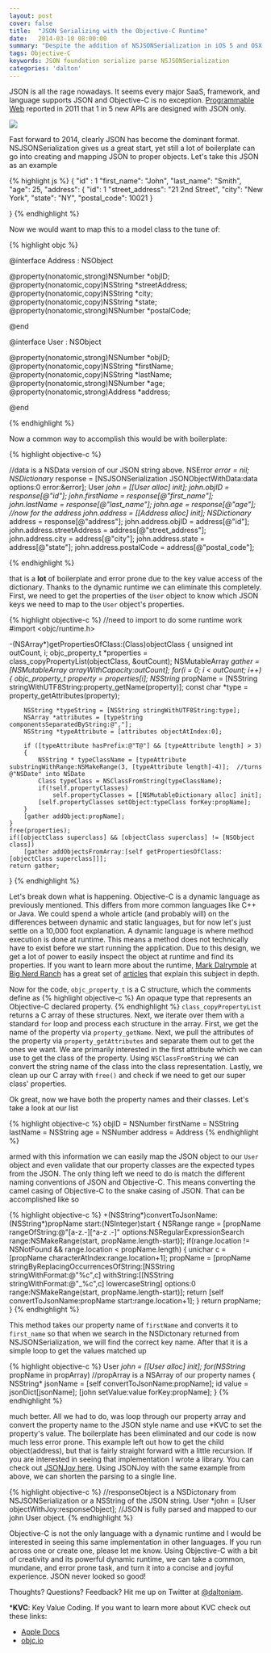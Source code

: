 ```yaml
---
layout: post
cover: false
title:  "JSON Serializing with the Objective-C Runtime"
date:   2014-03-10 08:00:00
summary: "Despite the addition of NSJSONSerialization in iOS 5 and OSX 10.7, a lot of boilerplate can go into mapping the Foundation objects values to proper object properties. Lucky for us, Objective-C has a dynamic runtime to help us out."
tags: Objective-C
keywords: JSON foundation serialize parse NSJSONSerialization
categories: 'dalton'
---
```


JSON is all the rage nowadays. It seems every major SaaS, framework, and language supports JSON and Objective-C is no exception. [Programmable Web](http://blog.programmableweb.com/2011/05/25/1-in-5-apis-say-bye-xml/) reported in 2011 that 1 in 5 new APIs are designed with JSON only.

![](http://blog.programmableweb.com/wp-content/jsononly.png)

Fast forward to 2014, clearly JSON has become the dominant format. NSJSONSerialization gives us a great start, yet still a lot of boilerplate can go into creating and mapping JSON to proper objects. Let's take this JSON as an example

{% highlight js %}
{
    "id" : 1
    "first_name": "John",
    "last_name": "Smith",
    "age": 25,
    "address": {
        "id": 1
        "street_address": "21 2nd Street",
        "city": "New York",
        "state": "NY",
        "postal_code": 10021
     }

}
{% endhighlight %}

Now we would want to map this to a model class to the tune of:

{% highlight objc %}

@interface Address : NSObject

@property(nonatomic,strong)NSNumber *objID;
@property(nonatomic,copy)NSString *streetAddress;
@property(nonatomic,copy)NSString *city;
@property(nonatomic,copy)NSString *state;
@property(nonatomic,strong)NSNumber *postalCode;

@end

@interface User : NSObject

@property(nonatomic,strong)NSNumber *objID;
@property(nonatomic,copy)NSString *firstName;
@property(nonatomic,copy)NSString *lastName;
@property(nonatomic,strong)NSNumber *age;
@property(nonatomic,strong)Address *address;

@end

{% endhighlight %}

Now a common way to accomplish this would be with boilerplate:

{% highlight objective-c %}

//data is a NSData version of our JSON string above.
NSError *error = nil;
NSDictionary* response = [NSJSONSerialization JSONObjectWithData:data options:0 error:&error];
User *john = [[User alloc] init];
john.objID = response[@"id"];
john.firstName = response[@"first_name"];
john.lastName = response[@"last_name"];
john.age = response[@"age"];
//now for the address
john.address = [[Address alloc] init];
NSDictionary* address = response[@"address"];
john.address.objID = address[@"id"];
john.address.streetAddress = address[@"street_address"];
john.address.city = address[@"city"];
john.address.state = address[@"state"];
john.address.postalCode = address[@"postal_code"];

{% endhighlight %}

that is a **lot** of boilerplate and error prone due to the key value access of the dictionary. Thanks to the dynamic runtime we can eliminate this completely. First, we need to get the properties of the `User` object to know which JSON keys we need to map to the `User` object's properties.

{% highlight objective-c %}
//need to import to do some runtime work
#import <objc/runtime.h>

-(NSArray*)getPropertiesOfClass:(Class)objectClass
{
    unsigned int outCount, i;
    objc_property_t *properties = class_copyPropertyList(objectClass, &outCount);
    NSMutableArray *gather = [NSMutableArray arrayWithCapacity:outCount];
    for(i = 0; i < outCount; i++)
    {
        objc_property_t property = properties[i];
        NSString* propName = [NSString stringWithUTF8String:property_getName(property)];
        const char *type = property_getAttributes(property);

        NSString *typeString = [NSString stringWithUTF8String:type];
        NSArray *attributes = [typeString componentsSeparatedByString:@","];
        NSString *typeAttribute = [attributes objectAtIndex:0];

        if ([typeAttribute hasPrefix:@"T@"] && [typeAttribute length] > 3)
        {
            NSString * typeClassName = [typeAttribute substringWithRange:NSMakeRange(3, [typeAttribute length]-4)];  //turns @"NSDate" into NSDate
            Class typeClass = NSClassFromString(typeClassName);
            if(!self.propertyClasses)
                self.propertyClasses = [[NSMutableDictionary alloc] init];
            [self.propertyClasses setObject:typeClass forKey:propName];
        }
        [gather addObject:propName];
    }
    free(properties);
    if([objectClass superclass] && [objectClass superclass] != [NSObject class])
        [gather addObjectsFromArray:[self getPropertiesOfClass:[objectClass superclass]]];
    return gather;
}
{% endhighlight %}

Let's break down what is happening. Objective-C is a dynamic language as previously mentioned. This differs from more common languages like C++ or Java. We could spend a whole article (and probably will) on the differences between dynamic and static languages, but for now let's just settle on a 10,000 foot explanation. A dynamic language is where method execution is done at runtime. This means a method does not technically have to exist before we start running the application. Due to this design, we get a lot of power to easily inspect the object at runtime and find its properties. If you want to learn more about the runtime, [Mark Dalrymple](https://twitter.com/borkware) at [Big Nerd Ranch](http://bignerdranch.com) has a great set of [articles](http://blog.bignerdranch.com/2833-inside-the-bracket-part-1-open-for-business/) that explain this subject in depth.

Now for the code, `objc_property_t` is a C structure, which the comments define as
{% highlight objective-c %}
An opaque type that represents an Objective-C declared property.
{% endhighlight %}
`class_copyPropertyList` returns a C array of these structures. Next, we iterate over them with a standard `for` loop and process each structure in the array. First, we get the name of the property via `property_getName`. Next, we pull the attributes of the property via `property_getAttributes` and separate them out to get the ones we want. We are primarily interested in the first attribute which we can use to get the class of the property. Using `NSClassFromString` we can convert the string name of the class into the class representation. Lastly, we clean up our C array with `free()` and check if we need to get our super class' properties.

Ok great, now we have both the property names and their classes. Let's take a look at our list

{% highlight objective-c %}
objID =  NSNumber
firstName = NSString
lastName = NSString
age = NSNumber
address = Address
{% endhighlight %}

armed with this information we can easily map the JSON object to our `User` object and even validate that our property classes are the expected types from the JSON. The only thing left we need to do is match the different naming conventions of JSON and Objective-C. This means converting the camel casing of Objective-C to the snake casing of JSON. That can be accomplished like so

{% highlight objective-c %}
+(NSString*)convertToJsonName:(NSString*)propName start:(NSInteger)start
{
    NSRange range = [propName rangeOfString:@"[a-z.-][^a-z .-]" options:NSRegularExpressionSearch range:NSMakeRange(start, propName.length-start)];
    if(range.location != NSNotFound && range.location < propName.length)
    {
        unichar c = [propName characterAtIndex:range.location+1];
        propName = [propName stringByReplacingOccurrencesOfString:[NSString stringWithFormat:@"%c",c]
                                                       withString:[[NSString stringWithFormat:@"_%c",c] lowercaseString]
                                                          options:0 range:NSMakeRange(start, propName.length-start)];
        return [self convertToJsonName:propName start:range.location+1];
    }
    return propName;
}
{% endhighlight %}

This method takes our property name of `firstName` and converts it to `first_name` so that when we search in the NSDictonary returned from NSJSONSerialization, we will find the correct key name. After that it is a simple loop to get the values matched up

{% highlight objective-c %}
User *john = [[User alloc] init];
for(NSString* propName in propArray) //propArray is a NSArray of our property names
{
  NSString* jsonName = [self convertToJsonName:propName];
  id value = jsonDict[jsonName];
  [john setValue:value forKey:propName];
}
{% endhighlight %}

much better. All we had to do, was loop through our property array and convert the property name to the JSON style name and use \*KVC to set the property's value. The boilerplate has been eliminated and our code is now much less error prone. This example left out how to get the child object(address), but that is fairly straight forward with a little recursion. If you are interested in seeing that implementation I wrote a library. You can check out [JSONJoy here](https://github.com/daltoniam/JSONJoy). Using JSONJoy with the same example from above, we can shorten the parsing to a single line.

{% highlight objective-c %}
//responseObject is a NSDictonary from NSJSONSerialization or a NSString of the JSON string.
User *john = [User objectWithJoy:responseObject];
//JSON is fully parsed and mapped to our john User object.
{% endhighlight %}

Objective-C is not the only language with a dynamic runtime and I would be interested in seeing this same implementation in other languages. If you run across one or create one, please let me know. Using Objective-C with a bit of creativity and its powerful dynamic runtime, we can take a common, mundane, and error prone task, and turn it into a concise and joyful experience. JSON never looked so good!

Thoughts? Questions? Feedback? Hit me up on Twitter at [@daltoniam](http://twitter.com/daltoniam).

\***KVC**: Key Value Coding. If you want to learn more about KVC check out these links:

- [Apple Docs](https://developer.apple.com/library/ios/documentation/Cocoa/Conceptual/KeyValueCoding/Articles/KeyValueCoding.html)
- [objc.io](http://www.objc.io/issue-7/key-value-coding-and-observing.html)
